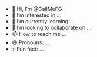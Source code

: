 - 👋 Hi, I’m @CallMeFG
- 👀 I’m interested in ...
- 🌱 I’m currently learning ...
- 💞️ I’m looking to collaborate on ...
- 📫 How to reach me ...
- 😄 Pronouns: ...
- ⚡ Fun fact: ...

<!---
CallMeFG/CallMeFG is a ✨ special ✨ repository because its `README.md` (this file) appears on your GitHub profile.
You can click the Preview link to take a look at your changes.
--->

